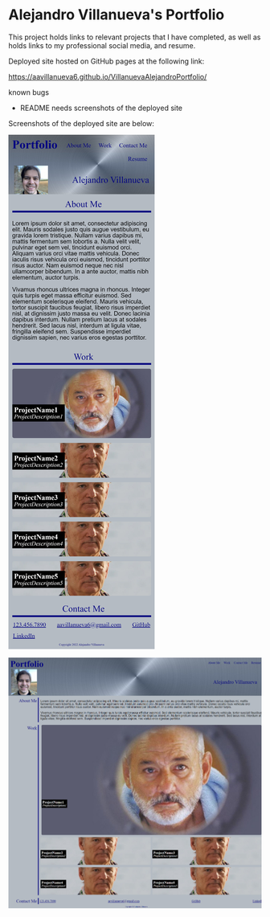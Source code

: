 # Alejandro Villanueva's Portfolio #

This project holds links to relevant projects that I have completed, as well as holds links to my professional social media, and resume.  



Deployed site hosted on GitHub pages at the following link:

https://aavillanueva6.github.io/VillanuevaAlejandroPortfolio/

known bugs
- README needs screenshots of the deployed site

Screenshots of the deployed site are below:

![A screenshot of the desktop version of the mobile site.](./assets/images/screenshots/aavillanueva6.github.io_VillanuevaAlejandroPortfolio_(iPhone_12_Pro).png)


![A screenshot of the desktop version of the mobile site.](./assets/images/screenshots/aavillanueva6.github.io_VillanuevaAlejandroPortfolio_.png)
